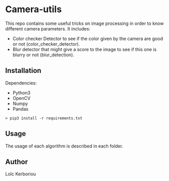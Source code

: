 # Camera-utils

This repo contains some useful tricks on image processing in order to know different camera parameters.
It includes:
- Color checker Detector to see if the color given by the camera are good or not (color_checker_detector).
- Blur detector that might give a score to the image to see if this one is blurry or not (blur_detection).

## Installation
Dependencies:
- Python3
- OpenCV
- Numpy
- Pandas

```
> pip3 install -r requirements.txt
```

## Usage

The usage of each algorithm is described in each folder.

## Author

Loïc Kerboriou